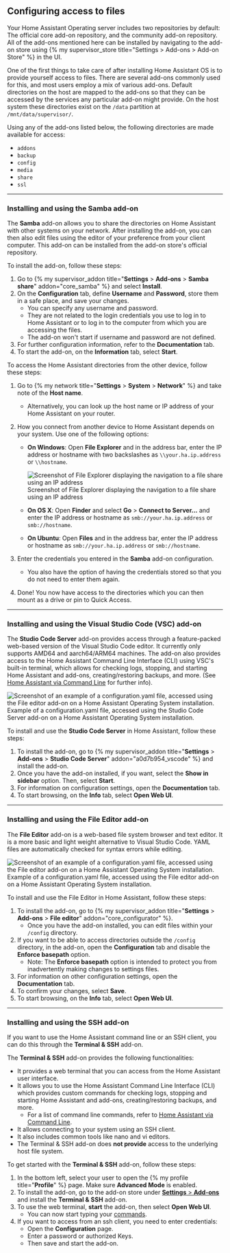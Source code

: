 ## Configuring access to files

Your Home Assistant Operating server includes two repositories by default: The official core add-on repository, and the community add-on repository. All of the add-ons mentioned here can be installed by navigating to the add-on store using {% my supervisor_store title="Settings > Add-ons > Add-on Store" %} in the UI.

One of the first things to take care of after installing Home Assistant OS is to provide yourself access to files. There are several add-ons commonly used for this, and most users employ a mix of various add-ons. Default directories on the host are mapped to the add-ons so that they can be accessed by the services any particular add-on might provide. On the host system these directories exist on the `/data` partition at `/mnt/data/supervisor/`.

Using any of the add-ons listed below, the following directories are made available for access:

- `addons`
- `backup`
- `config`
- `media`
- `share`
- `ssl`

---

### Installing and using the Samba add-on

The **Samba** add-on allows you to share the directories on Home Assistant with other systems on your network. After installing the add-on, you can then also edit files using the editor of your preference from your client computer. This add-on can be installed from the add-on store's official repository.

To install the add-on, follow these steps:

1. Go to {% my supervisor_addon title="**Settings** > **Add-ons** > **Samba share**" addon="core_samba" %} and select **Install**.
2. On the **Configuration** tab, define **Username** and **Password**, store them in a safe place, and save your changes.
   - You can specify any username and password.
   - They are not related to the login credentials you use to log in to Home Assistant or to log in to the computer from which you are accessing the files.
   - The add-on won't start if username and password are not defined.
3. For further configuration information, refer to the **Documentation** tab.
4. To start the add-on, on the **Information** tab, select **Start**.

To access the Home Assistant directories from the other device, follow these steps:

1. Go to {% my network title="**Settings** > **System** > **Network**" %} and take note of the **Host name**.
   - Alternatively, you can look up the host name or IP address of your Home Assistant on your router.
2. How you connect from another device to Home Assistant depends on your system. Use one of the following options:
   - **On Windows**: Open **File Explorer** and in the address bar, enter the IP address or hostname with two backslashes as `\\your.ha.ip.address` or `\\hostname`.

     <p class='img'>
         <img src='/images/hassio/screenshots/file_explorer.png' alt='Screenshot of File Explorer displaying the navigation to a file share using an IP address'>
         Screenshot of File Explorer displaying the navigation to a file share using an IP address
     </p>

   - **On OS X**: Open **Finder** and select **Go** > **Connect to Server...** and enter the IP address or hostname as `smb://your.ha.ip.address` or `smb://hostname`.
   - **On Ubuntu**: Open **Files** and in the address bar, enter the IP address or hostname as `smb://your.ha.ip.address` or `smb://hostname`.

3. Enter the credentials you entered in the **Samba** add-on configuration.
   - You also have the option of having the credentials stored so that you do not need to enter them again.
4. Done! You now have access to the directories which you can then mount as a drive or pin to Quick Access.

---

### Installing and using the Visual Studio Code (VSC) add-on

The **Studio Code Server** add-on provides access through a feature-packed web-based version of the Visual Studio Code editor. It currently only supports AMD64 and aarch64/ARM64 machines. The add-on also provides access to the Home Assistant Command Line Interface (CLI) using VSC's built-in terminal, which allows for checking logs, stopping, and starting Home Assistant and add-ons, creating/restoring backups, and more. (See [Home Assistant via Command Line](/hassio/commandline/) for further info).

<p class='img'>
<img src='/images/docs/configuration/config-yaml_via-vscode.png' alt='Screenshot of an example of a configuration.yaml file, accessed using the File editor add-on on a Home Assistant Operating System installation.'>
Example of a configuration.yaml file, accessed using the Studio Code Server add-on on a Home Assistant Operating System installation.
</p>

To install and use the  **Studio Code Server** in Home Assistant, follow these steps:

1. To install the add-on, go to {% my supervisor_addon title="**Settings** > **Add-ons** > **Studio Code Server**" addon="a0d7b954_vscode" %} and install the add-on.
2. Once you have the add-on installed, if you want, select the **Show in sidebar** option. Then, select **Start**.
3. For information on configuration settings, open the **Documentation** tab.
4. To start browsing, on the **Info** tab, select **Open Web UI**.

---

### Installing and using the File Editor add-on

The **File Editor** add-on is a web-based file system browser and text editor. It is a more basic and light weight alternative to Visual Studio Code. YAML files are automatically checked for syntax errors while editing.

<p class='img'>
<img src='/images/docs/configuration/config-yaml_via-file-editor.png' alt='Screenshot of an example of a configuration.yaml file, accessed using the File editor add-on on a Home Assistant Operating System installation.'>
Example of a configuration.yaml file, accessed using the File editor add-on on a Home Assistant Operating System installation.
</p>

To install and use the File Editor in Home Assistant, follow these steps:

1. To install the add-on, go to {% my supervisor_addon title="**Settings** > **Add-ons** > **File editor**" addon="core_configurator" %}.
   - Once you have the add-on installed, you can edit files within your `/config` directory.
2. If you want to be able to access directories outside the `/config` directory, in the add-on, open the **Configuration** tab and disable the **Enforce basepath** option.
   - Note: The **Enforce basepath** option is intended to protect you from inadvertently making changes to settings files.
3. For information on other configuration settings, open the **Documentation** tab.
4. To confirm your changes, select **Save**.
5. To start browsing, on the **Info** tab, select **Open Web UI**.

---

### Installing and using the SSH add-on

If you want to use the Home Assistant command line or an SSH client, you can do this through the **Terminal & SSH** add-on.

The **Terminal & SSH** add-on provides the following functionalities:

- It provides a web terminal that you can access from the Home Assistant user interface.
- It allows you to use the Home Assistant Command Line Interface (CLI) which provides custom commands for checking logs, stopping and starting Home Assistant and add-ons, creating/restoring backups, and more.
  - For a list of command line commands, refer to [Home Assistant via Command Line](/common-tasks/os#home-assistant-via-the-command-line).
- It allows connecting to your system using an SSH client.
- It also includes common tools like nano and vi editors.
- The Terminal & SSH add-on does **not provide** access to the underlying host file system.

To get started with the **Terminal & SSH** add-on, follow these steps:

1. In the bottom left, select your user to open the {% my profile title="**Profile**" %} page. Make sure **Advanced Mode** is enabled.
2. To install the add-on, go to the add-on store under [**Settings** > **Add-ons**](https://my.home-assistant.io/redirect/supervisor_addon/?addon=core_ssh) and install the **Terminal & SSH** add-on.
3. To use the web terminal, **start** the add-on, then select **Open Web UI**.
   - You can now start typing your [commands](/common-tasks/os#home-assistant-via-the-command-line).
4. If you want to access from an ssh client, you need to enter credentials:
   - Open the **Configuration** page.
   - Enter a password or authorized Keys.
   - Then save and start the add-on.
